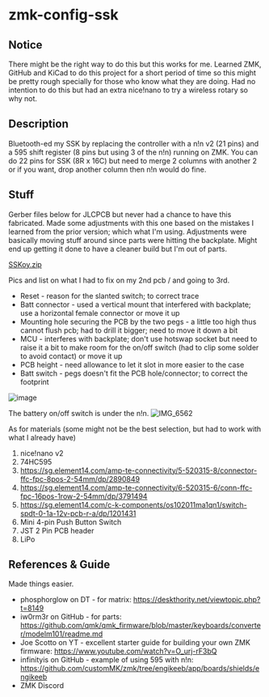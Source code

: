 # zmk-config-ssk

## Notice
There might be the right way to do this but this works for me. Learned ZMK, GitHub and KiCad to do this project for a short period of time so this might be pretty rough specially for those who know what they are doing. Had no intention to do this but had an extra nice!nano to try a wireless rotary so why not.

## Description
Bluetooth-ed my SSK by replacing the controller with a n!n v2 (21 pins) and a 595 shift register (8 pins but using 3 of the n!n) running on ZMK. You can do 22 pins for SSK (8R x 16C) but need to merge 2 columns with another 2 or if you want, drop another column then n!n would do fine.

## Stuff
Gerber files below for JLCPCB but never had a chance to have this fabricated. Made some adjustments with this one based on the mistakes I learned from the prior version; which what I'm using. Adjustments were basically moving stuff around since parts were hitting the backplate. Might end up getting it done to have a cleaner build but I'm out of parts.

[SSKoy.zip](https://github.com/nyemash/zmk-config-ssk/files/11057691/SSKoy.zip)

Pics and list on what I had to fix on my 2nd pcb / and going to 3rd.

* Reset - reason for the slanted switch; to correct trace
* Batt connector - used a vertical mount that interfered with backplate; use a horizontal female connector or move it up
* Mounting hole securing the PCB by the two pegs - a little too high thus cannot flush pcb; had to drill it bigger; need to move it down a bit
* MCU - interferes with backplate; don't use hotswap socket but need to raise it a bit to make room for the on/off switch (had to clip some solder to avoid contact) or move it up
* PCB height - need allowance to let it slot in more easier to the case
* Batt switch - pegs doesn't fit the PCB hole/connector; to correct the footprint

![image](https://user-images.githubusercontent.com/83567311/227261189-3442c988-3901-487a-ae98-6c2f759782df.png)

The battery on/off switch is under the n!n.
![IMG_6562](https://user-images.githubusercontent.com/83567311/227259389-01cefa91-4113-45e8-a1d3-eea79b02a6fb.JPG)

As for materials (some might not be the best selection, but had to work with what I already have)
1. nice!nano v2
2. 74HC595
3. https://sg.element14.com/amp-te-connectivity/5-520315-8/connector-ffc-fpc-8pos-2-54mm/dp/2890849
4. https://sg.element14.com/amp-te-connectivity/6-520315-6/conn-ffc-fpc-16pos-1row-2-54mm/dp/3791494
5. https://sg.element14.com/c-k-components/os102011ma1qn1/switch-spdt-0-1a-12v-pcb-r-a/dp/1201431
6. Mini 4-pin Push Button Switch
7. JST 2 Pin PCB header
8. LiPo

## References & Guide
Made things easier.

* phosphorglow on DT - for matrix: https://deskthority.net/viewtopic.php?t=8149
* iw0rm3r on GitHub - for parts:  https://github.com/qmk/qmk_firmware/blob/master/keyboards/converter/modelm101/readme.md
* Joe Scotto on YT - excellent starter guide for building your own ZMK firmware: https://www.youtube.com/watch?v=O_urj-rF3bQ
* infinityis on GitHub - example of using 595 with n!n: https://github.com/customMK/zmk/tree/engikeeb/app/boards/shields/engikeeb
* ZMK Discord
